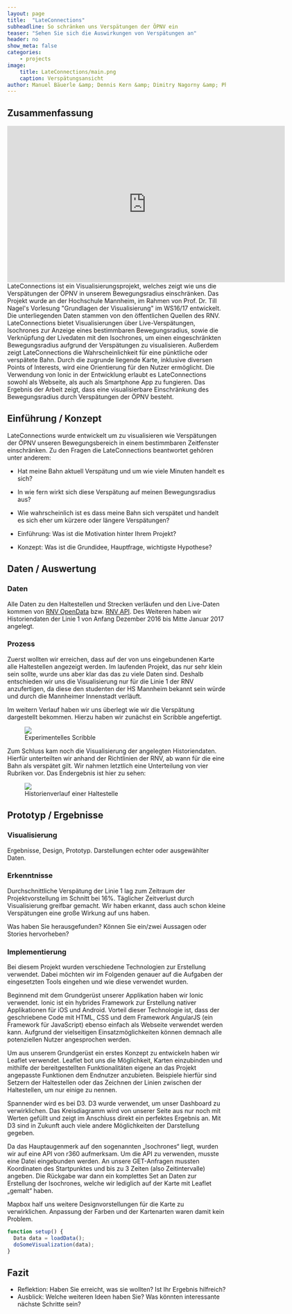 ```yaml
---
layout: page
title:  "LateConnections"
subheadline: So schränken uns Verspätungen der ÖPNV ein
teaser: "Sehen Sie sich die Auswirkungen von Verspätungen an"
header: no
show_meta: false
categories:
    - projects
image:
    title: LateConnections/main.png
    caption: Verspätungsansicht
author: Manuel Bäuerle &amp; Dennis Kern &amp; Dimitry Nagorny &amp; Philip Pregler &amp; Ugur Tunali
---
```


## Zusammenfassung
<div class="flex-video"><iframe width="640" height="360" src="https://www.youtube.com/embed/5QNCZmBAl5M" frameborder="0" allowfullscreen></iframe></div>
LateConnections ist ein Visualisierungsprojekt, welches zeigt wie uns die Verspätungen der ÖPNV in unserem Bewegungsradius einschränken. Das Projekt wurde an der Hochschule Mannheim, im Rahmen von Prof. Dr. Till Nagel's Vorlesung "Grundlagen der Visualisierung" im WS16/17 entwickelt. Die unterliegenden Daten stammen von den öffentlichen Quellen des RNV. LateConnections bietet Visualisierungen über Live-Verspätungen, Isochrones zur Anzeige eines bestimmbaren Bewegungsradius, sowie die Verknüpfung der Livedaten mit den Isochrones, um einen eingeschränkten Bewegungsradius aufgrund der Verspätungen zu visualisieren. Außerdem zeigt LateConnections die Wahrscheinlichkeit für eine pünktliche oder verspätete Bahn. Durch die zugrunde liegende Karte, inklusive diversen Points of Interests, wird eine Orientierung für den Nutzer ermöglicht. Die Verwendung von Ionic in der Entwicklung erlaubt es LateConnections sowohl als Webseite, als auch als Smartphone App zu fungieren. Das Ergebnis der Arbeit zeigt, dass eine visualisierbare Einschränkung des Bewegungsradius durch Verspätungen der ÖPNV besteht.


## Einführung / Konzept
LateConnections wurde entwickelt um zu visualisieren wie Verspätungen der ÖPNV unseren Bewegungsbereich in einem bestimmbaren Zeitfenster einschränken.
Zu den Fragen die LateConnections beantwortet gehören unter anderem:
- Hat meine Bahn aktuell Verspätung und um wie viele Minuten handelt es sich?
- In wie fern wirkt sich diese Verspätung auf meinen Bewegungsradius aus?
- Wie wahrscheinlich ist es dass meine Bahn sich verspätet und handelt es sich eher um kürzere oder längere Verspätungen?


- Einführung: Was ist die Motivation hinter Ihrem Projekt?
- Konzept: Was ist die Grundidee, Hauptfrage, wichtigste Hypothese?


## Daten / Auswertung

### Daten
Alle Daten zu den Haltestellen und Strecken verläufen und den Live-Daten kommen von [RNV OpenData](https://opendata.rnv-online.de/datensaetze) bzw. [RNV API](https://opendata.rnv-online.de/startinfo-api).
Des Weiteren haben wir Historiendaten der Linie 1 von Anfang Dezember 2016 bis Mitte Januar 2017 angelegt.

### Prozess
Zuerst wollten wir erreichen, dass auf der von uns eingebundenen Karte alle Haltestellen angezeigt werden. Im laufenden Projekt, das nur sehr klein sein sollte, wurde uns aber klar das das zu viele Daten sind. Deshalb entschieden wir uns die Visualisierung nur für die Linie 1 der RNV anzufertigen, da diese den studenten der HS Mannheim bekannt sein würde und durch die Mannheimer Innenstadt verläuft.

Im weitern Verlauf haben wir uns überlegt wie wir die Verspätung dargestellt bekommen. Hierzu haben wir zunächst ein Scribble angefertigt.
<figure>
  <img src="{{ site.urlimg }}/LateConnections/scribble.png" />
  <figcaption >Experimentelles Scribble</figcaption>
</figure>

Zum Schluss kam noch die Visualisierung der angelegten Historiendaten. Hierfür unterteilten wir anhand der Richtlinien der RNV, ab wann für die eine Bahn als verspätet gilt. Wir nahmen letztlich eine Unterteilung von vier Rubriken vor. Das Endergebnis ist hier zu sehen:
<figure>
  <img src="{{ site.urlimg }}/LateConnections/history.png" />
  <figcaption >Historienverlauf einer Haltestelle</figcaption>
</figure>

## Prototyp / Ergebnisse

### Visualisierung
Ergebnisse, Design, Prototyp. Darstellungen echter oder ausgewählter Daten.

### Erkenntnisse
Durchschnittliche Verspätung der Linie 1 lag zum Zeitraum der Projektvorstellung im Schnitt bei 16%. 
Täglicher Zeitverlust durch Visualisierung greifbar gemacht. Wir haben erkannt, dass auch schon kleine Verspätungen eine große Wirkung auf uns haben.

Was haben Sie herausgefunden? Können Sie ein/zwei Aussagen oder Stories hervorheben?

### Implementierung
Bei diesem Projekt wurden verschiedene Technologien zur Erstellung verwendet. Dabei möchten wir 	im Folgenden genauer auf die Aufgaben der eingesetzten Tools eingehen und wie diese verwendet wurden. 

Beginnend mit dem Grundgerüst unserer Applikation haben wir Ionic verwendet. Ionic ist ein hybrides Framework zur Erstellung nativer Applikationen für iOS und Android. Vorteil dieser Technologie ist, dass der geschriebene Code mit HTML, CSS und dem Framework AngularJS (ein Framework für JavaScript) ebenso einfach als Webseite verwendet werden kann. Aufgrund der vielseitigen Einsatzmöglichkeiten können demnach alle potenziellen Nutzer angesprochen werden.

Um aus unserem Grundgerüst ein erstes Konzept zu entwickeln haben wir Leaflet verwendet. Leaflet bot uns die Möglichkeit, Karten einzubinden und mithilfe der bereitgestellten Funktionalitäten eigene an das Projekt angepasste Funktionen dem Endnutzer anzubieten. Beispiele hierfür sind Setzern der Haltestellen oder das Zeichnen der Linien zwischen der Haltestellen, um nur einige zu nennen. 
	
Spannender wird es bei D3. D3 wurde verwendet, um unser Dashboard zu verwirklichen. Das Kreisdiagramm wird von unserer Seite aus nur noch mit Werten gefüllt und zeigt im Anschluss direkt 	ein perfektes Ergebnis an. Mit D3 sind in Zukunft auch viele andere Möglichkeiten der Darstellung gegeben.

Da das Hauptaugenmerk auf den sogenannten „Isochrones“ liegt, wurden wir auf eine API von r360 aufmerksam. Um die API zu verwenden, musste eine Datei eingebunden werden. An unsere GET-Anfragen mussten Koordinaten des Startpunktes und bis zu 3 Zeiten (also Zeitintervalle) angeben. Die Rückgabe war dann ein komplettes Set an Daten zur Erstellung der Isochrones, welche wir lediglich auf der Karte mit Leaflet „gemalt“ haben.

Mapbox half uns weitere Designvorstellungen für die Karte zu verwirklichen. Anpassung der Farben und der Kartenarten waren damit kein Problem.


```javascript
function setup() {
  Data data = loadData();
  doSomeVisualization(data);
}
```


## Fazit
- Reflektion: Haben Sie erreicht, was sie wollten? Ist Ihr Ergebnis hilfreich?
- Ausblick: Welche weiteren Ideen haben Sie? Was könnten interessante
nächste Schritte sein?
